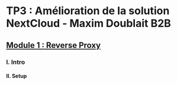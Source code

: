 # TP3 : Amélioration de la solution NextCloud - Maxim Doublait B2B

## <u> **Module 1 : Reverse Proxy** </u>

### I. Intro

#### II. Setup

